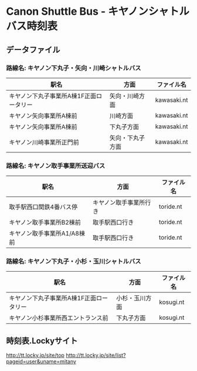 # Canon Shuttle Bus - キヤノンシャトルバス時刻表

## データファイル

### 路線名: キヤノン下丸子・矢向・川崎シャトルバス
|駅名|方面|ファイル名|
|----|----|---------|
|キヤノン下丸子事業所A棟1F正面ロータリー|矢向・川崎方面|kawasaki.nt|
|キヤノン矢向事業所A棟前|川崎方面|kawasaki.nt|
|キヤノン矢向事業所A棟前|下丸子方面|kawasaki.nt|
|キヤノン川崎事業所正門前|矢向・下丸子方面|kawasaki.nt|

### 路線名: キヤノン取手事業所送迎バス
|駅名|方面|ファイル名|
|----|----|---------|
|取手駅西口関鉄4番バス停|キヤノン取手事業所行き|toride.nt|
|キヤノン取手事業所B2棟前|取手駅西口行き|toride.nt|
|キヤノン取手事業所A1/A8棟前|取手駅西口行き|toride.nt|

### 路線名: キヤノン下丸子・小杉・玉川シャトルバス
|駅名|方面|ファイル名|
|----|----|---------|
|キヤノン下丸子事業所A棟1F正面ロータリー|小杉・玉川方面|kosugi.nt|
|キヤノン小杉事業所西エントランス前|下丸子方面|kosugi.nt|


## 時刻表.Lockyサイト

http://tt.locky.jp/site/top
http://tt.locky.jp/site/list?pageid=user&uname=mitany

